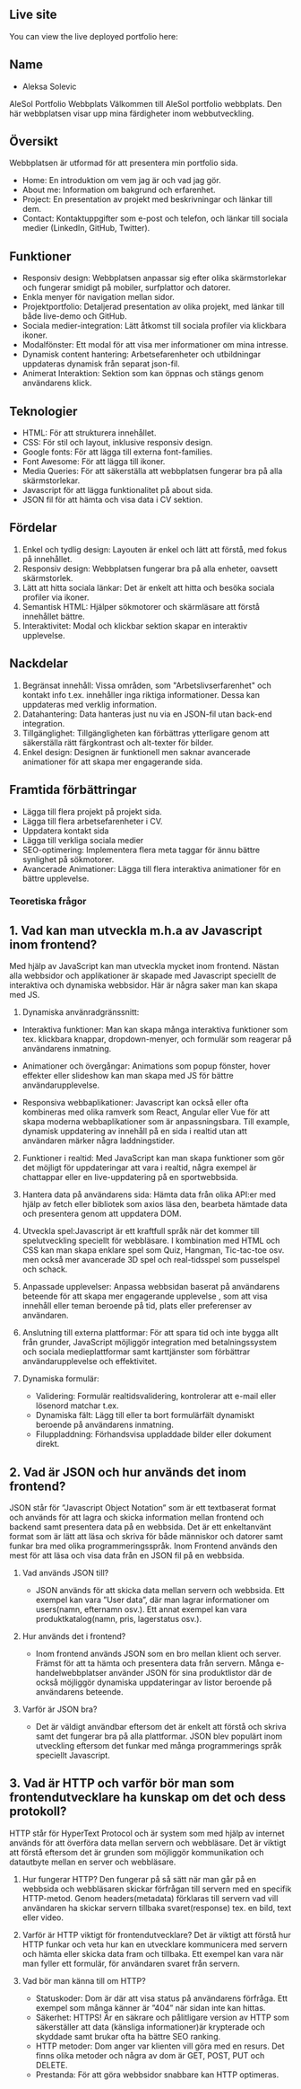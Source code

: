 ## Live site
You can view the live deployed portfolio here:

## Name

- Aleksa Solevic

AleSol Portfolio Webbplats
Välkommen till AleSol portfolio webbplats. Den här webbplatsen visar upp mina färdigheter inom webbutveckling.

## Översikt

Webbplatsen är utformad för att presentera min portfolio sida.

- Home: En introduktion om vem jag är och vad jag gör.
- About me: Information om bakgrund och erfarenhet.
- Project: En presentation av projekt med beskrivningar och länkar till dem.
- Contact: Kontaktuppgifter som e-post och telefon, och länkar till sociala medier (LinkedIn, GitHub, Twitter).

## Funktioner

- Responsiv design: Webbplatsen anpassar sig efter olika skärmstorlekar och fungerar smidigt på mobiler, surfplattor och datorer.
- Enkla menyer för navigation mellan sidor.
- Projektportfolio: Detaljerad presentation av olika projekt, med länkar till både live-demo och GitHub.
- Sociala medier-integration: Lätt åtkomst till sociala profiler via klickbara ikoner.
- Modalfönster: Ett modal för att visa mer informationer om mina intresse.
- Dynamisk content hantering: Arbetsefarenheter och utbildningar uppdateras dynamisk från separat json-fil.
- Animerat Interaktion: Sektion som kan öppnas och stängs genom användarens klick.

## Teknologier

- HTML: För att strukturera innehållet.
- CSS: För stil och layout, inklusive responsiv design.
- Google fonts: För att lägga till externa font-families.
- Font Awesome: För att lägga till ikoner.
- Media Queries: För att säkerställa att webbplatsen fungerar bra på alla skärmstorlekar.
- Javascript för att lägga funktionalitet på about sida.
- JSON fil för att hämta och visa data i CV sektion.

## Fördelar

1. Enkel och tydlig design: Layouten är enkel och lätt att förstå, med fokus på innehållet.
2. Responsiv design: Webbplatsen fungerar bra på alla enheter, oavsett skärmstorlek.
3. Lätt att hitta sociala länkar: Det är enkelt att hitta och besöka sociala profiler via ikoner.
4. Semantisk HTML: Hjälper sökmotorer och skärmläsare att förstå innehållet bättre.
5. Interaktivitet: Modal och klickbar sektion skapar en interaktiv upplevelse.

## Nackdelar

1. Begränsat innehåll: Vissa områden, som "Arbetslivserfarenhet" och kontakt info t.ex. innehåller inga riktiga informationer. Dessa kan uppdateras med verklig information.
2. Datahantering: Data hanteras just nu via en JSON-fil utan back-end integration.
3. Tillgänglighet: Tillgängligheten kan förbättras ytterligare genom att säkerställa rätt färgkontrast och alt-texter för bilder.
4. Enkel design: Designen är funktionell men saknar avancerade animationer för att skapa mer engagerande sida. 


## Framtida förbättringar

- Lägga till flera projekt på projekt sida.
- Lägga till flera arbetsefarenheter i CV.
- Uppdatera kontakt sida
- Lägga till verkliga sociala medier
- SEO-optimering: Implementera flera meta taggar för ännu bättre synlighet på sökmotorer.
- Avancerade Animationer: Lägga till flera interaktiva animationer för en bättre upplevelse.


### Teoretiska frågor

## 1. Vad kan man utveckla m.h.a av Javascript inom frontend?
Med hjälp av JavaScript kan man utveckla mycket inom frontend. Nästan alla webbsidor och applikationer är skapade med Javascript speciellt de interaktiva och dynamiska webbsidor. Här är några saker man kan skapa med JS.

1. Dynamiska använradgränssnitt:
  - Interaktiva funktioner: Man kan skapa många interaktiva funktioner som tex. klickbara knappar, dropdown-menyer, och formulär som reagerar på användarens inmatning.

  - Animationer och övergångar: Animations som popup fönster, hover effekter eller slideshow kan man skapa med JS för bättre användarupplevelse.

  - Responsiva webbaplikationer:
    Javascript kan också eller ofta kombineras med olika ramverk som React, Angular eller Vue för att skapa moderna webbaplikationer som är anpassningsbara. Till example, dynamisk uppdatering av innehåll på en sida i realtid utan att användaren märker några laddningstider.

2. Funktioner i realtid: Med JavaScript kan man skapa funktioner som gör det möjligt för uppdateringar att vara i realtid, några exempel är chattappar eller en live-uppdatering på en sportwebbsida.

3. Hantera data på användarens sida: Hämta data från olika API:er  med hjälp av  fetch eller bibliotek som axios läsa den, bearbeta hämtade data och presentera genom att uppdatera DOM.

4. Utveckla spel:Javascript är ett kraftfull språk när det kommer till spelutveckling  speciellt för webbläsare. I kombination med HTML och CSS kan man skapa enklare spel som Quiz, Hangman, Tic-tac-toe osv. men också mer avancerade 3D spel och real-tidsspel som pusselspel och schack.

5. Anpassade upplevelser: Anpassa webbsidan baserat på användarens beteende för att skapa mer engagerande upplevelse , som att visa innehåll eller teman beroende på tid, plats eller preferenser av användaren.

6. Anslutning till externa plattformar: För att spara tid och inte bygga allt från grunder, JavaScript möjliggör integration med  betalningssystem och sociala medieplattformar samt karttjänster som förbättrar användarupplevelse och effektivitet.	

7. Dynamiska formulär:
   - Validering: Formulär realtidsvalidering, kontrolerar att e-mail eller lösenord matchar t.ex.
   - Dynamiska fält: Lägg till eller ta bort formulärfält dynamiskt beroende på användarens inmatning.
   - Filuppladdning: Förhandsvisa uppladdade bilder eller dokument direkt.
   

## 2. Vad är JSON och hur används det inom frontend?


JSON står för ”Javascript Object Notation” som är ett textbaserat format och används för att lagra och skicka information mellan frontend och backend samt presentera  data på en webbsida. Det är ett enkeltanvänt format som är lätt att läsa och skriva för både människor och datorer samt funkar bra med olika programmeringsspråk. Inom Frontend används den mest för att läsa och visa data från en JSON fil på en webbsida.

1. Vad används JSON till?
   - JSON används för att skicka data mellan servern och webbsida. Ett exempel kan vara ”User data”, där man lagrar informationer om users(namn, efternamn osv.). Ett annat exempel kan vara produktkatalog(namn, pris, lagerstatus osv.).

2. Hur används det i frontend?
   - Inom frontend används JSON som en bro mellan klient och server. Främst för att ta hämta och presentera data från servern. Många e-handelwebbplatser använder JSON för sina produktlistor där de också möjliggör dynamiska uppdateringar av listor beroende på användarens beteende.

3. Varför är JSON bra?
   - Det är väldigt användbar eftersom det är enkelt att förstå och skriva samt det fungerar bra på alla plattformar. JSON blev populärt inom utveckling eftersom det funkar med många programmerings språk speciellt Javascript.


## 3. Vad är HTTP och varför bör man som frontendutvecklare ha kunskap om det och dess protokoll?

HTTP står för HyperText Protocol och är system som med hjälp av internet används för att överföra data mellan servern och webbläsare. Det är viktigt att förstå eftersom det är grunden som möjliggör kommunikation och datautbyte mellan en server och webbläsare.

1. Hur fungerar HTTP?
Den fungerar på så sätt när man går på en webbsida och webbläsaren skickar förfrågan till servern med en specifik HTTP-metod. Genom headers(metadata) förklaras till servern vad vill användaren ha skickar servern tillbaka svaret(response) tex. en bild, text eller video.

2. Varför är HTTP viktigt för frontendutvecklare?
Det är viktigt att förstå hur HTTP funkar och veta hur kan en utvecklare kommunicera med servern och hämta eller skicka data fram och tillbaka. Ett exempel kan vara när man fyller ett formulär, för användaren svaret från servern.

3. Vad bör man känna till om HTTP?
   - Statuskoder: Dom är där att visa status på användarens förfråga. Ett exempel som många känner är ”404” när sidan inte kan hittas.
   - Säkerhet: HTTPS! Är en säkrare och pålitligare version av HTTP som säkerställer att data (känsliga informationer)är krypterade och skyddade samt brukar ofta ha bättre SEO ranking.
   - HTTP metoder:  Dom anger var klienten vill göra med en resurs. Det finns olika metoder och några av dom är GET, POST, PUT och DELETE.
   - Prestanda: För att göra webbsidor snabbare kan HTTP optimeras.

